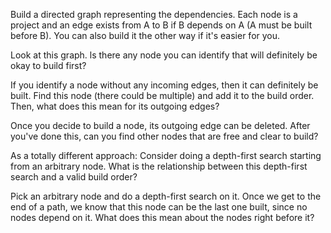 Build a directed graph representing the dependencies. Each node is a project and an
edge exists from A to B if B depends on A (A must be built before B). You can also build
it the other way if it's easier for you.

Look at this graph. ls there any node you can identify that will definitely be okay to build
first?

If you identify a node without any incoming edges, then it can definitely be built. Find
this node (there could be multiple) and add it to the build order. Then, what does this
mean for its outgoing edges?

Once you decide to build a node, its outgoing edge can be deleted. After you've done
this, can you find other nodes that are free and clear to build?

As a totally different approach: Consider doing a depth-first search starting from an arbitrary node. What is the relationship between this depth-first search and a valid build
order?

Pick an arbitrary node and do a depth-first search on it. Once we get to the end of a path,
we know that this node can be the last one built, since no nodes depend on it. What
does this mean about the nodes right before it?
